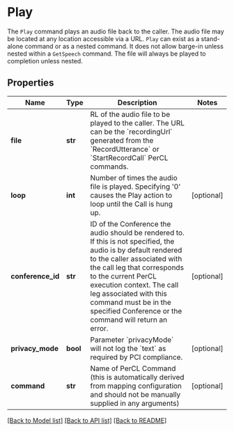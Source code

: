 # Play

The `Play` command plays an audio file back to the caller. The audio file may be located at any location accessible via a URL. `Play` can exist as a stand-alone command or as a nested command. It does not allow barge-in unless nested within a `GetSpeech` command. The file will always be played to completion unless nested.
## Properties
Name | Type | Description | Notes
------------ | ------------- | ------------- | -------------
**file** | **str** | RL of the audio file to be played to the caller. The URL can be the &#x60;recordingUrl&#x60; generated from the &#x60;RecordUtterance&#x60; or &#x60;StartRecordCall&#x60; PerCL commands.  | 
**loop** | **int** | Number of times the audio file is played. Specifying &#39;0&#39; causes the Play action to loop until the Call is hung up. | [optional] 
**conference_id** | **str** | ID of the Conference the audio should be rendered to. If this is not specified, the audio is by default rendered to the caller associated with the call leg that corresponds to the current PerCL execution context. The call leg associated with this command must be in the specified Conference or the command will return an error. | [optional] 
**privacy_mode** | **bool** | Parameter &#x60;privacyMode&#x60; will not log the &#x60;text&#x60; as required by PCI compliance. | [optional] 
**command** | **str** | Name of PerCL Command (this is automatically derived from mapping configuration and should not be manually supplied in any arguments) | [optional] 

[[Back to Model list]](../README.md#documentation-for-models) [[Back to API list]](../README.md#documentation-for-api-endpoints) [[Back to README]](../README.md)


